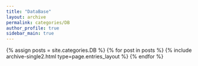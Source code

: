 ```yaml
---
title: "DataBase"
layout: archive
permalink: categories/DB
author_profile: true
sidebar_main: true
---
```


{% assign posts = site.categories.DB %}
{% for post in posts %} {% include archive-single2.html type=page.entries_layout %} {% endfor %}


